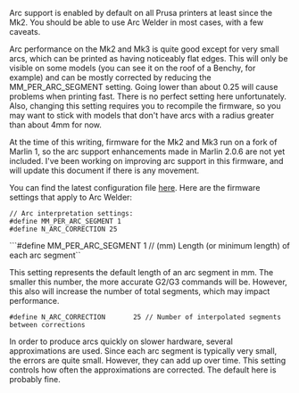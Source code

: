 Arc support is enabled by default on all Prusa printers at least since the Mk2.  You should be able to use Arc Welder in most cases, with a few caveats.

Arc performance on the Mk2 and Mk3 is quite good except for very small arcs, which can be printed as having noticeably flat edges.  This will only be visible on some models (you can see it on the roof of a Benchy, for example) and can be mostly corrected by reducing the MM_PER_ARC_SEGMENT setting.  Going lower than about 0.25 will cause problems when printing fast.  There is no perfect setting here unfortunately.  Also, changing this setting requires you to recompile the firmware, so you may want to stick with models that don't have arcs with a radius greater than about 4mm for now.

At the time of this writing, firmware for the Mk2 and Mk3 run on a fork of Marlin 1, so the arc support enhancements made in Marlin 2.0.6 are not yet included.  I've been working on improving arc support in this firmware, and will update this document if there is any movement.

You can find the latest configuration file [here](https://github.com/prusa3d/Prusa-Firmware/blob/MK3/Firmware/Configuration_adv.h).
Here are the firmware settings that apply to Arc Welder:

```
// Arc interpretation settings:
#define MM_PER_ARC_SEGMENT 1
#define N_ARC_CORRECTION 25
```

```#define MM_PER_ARC_SEGMENT      1 // (mm) Length (or minimum length) of each arc segment``

This setting represents the default length of an arc segment in mm.  The smaller this number, the more accurate G2/G3 commands will be.  However, this also will increase the number of total segments, which may impact performance.

```#define N_ARC_CORRECTION       25 // Number of interpolated segments between corrections```

In order to produce arcs quickly on slower hardware, several approximations are used.  Since each arc segment is typically very small, the errors are quite small.  However, they can add up over time.  This setting controls how often the approximations are corrected.  The default here is probably fine.
